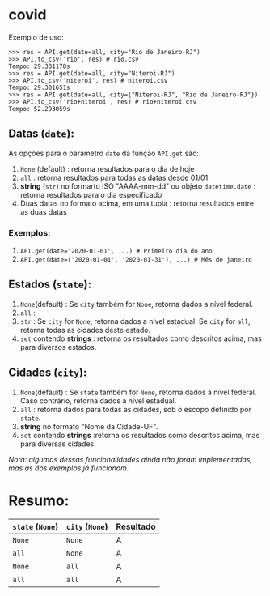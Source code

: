 # covid

Exemplo de uso:

```$ python3 -i api.py
>>> res = API.get(date=all, city="Rio de Janeiro-RJ")
>>> API.to_csv('rio', res) # rio.csv
Tempo: 29.331178s
>>> res = API.get(date=all, city="Niteroi-RJ")
>>> API.to_csv('niteroi', res) # niteroi.csv
Tempo: 29.301651s
>>> res = API.get(date=all, city={"Niteroi-RJ", "Rio de Janeiro-RJ"})
>>> API.to_csv('rio+niteroi', res) # rio+niteroi.csv
Tempo: 52.293059s
```

## Datas (`date`):
As opções para o parâmetro `date` da função `API.get` são:
1. `None` (default) : retorna resultados para o dia de hoje
2. `all` : retorna resultados para todas as datas desde 01/01
3. __string__ (`str`) no formarto ISO "AAAA-mm-dd" ou objeto `datetime.date` : retorna resultados para o dia especificado
4. Duas datas no formato acima, em uma tupla : retorna resultados entre as duas datas

### Exemplos:
1. `API.get(date='2020-01-01', ...) # Primeiro dia do ano`
2. `API.get(date=('2020-01-01', '2020-01-31'), ...) # Mês de janeiro`

## Estados (`state`):
1. `None`(default) : Se `city` também for `None`, retorna dados a nível federal.
2. `all` : 
3. `str` : Se `city` for `None`, retorna dados a nível estadual. Se `city` for `all`, retorna todas as cidades deste estado.
4. `set` contendo __strings__ : retorna os resultados como descritos acima, mas para diversos estados.

## Cidades (`city`):
1. `None`(default) : Se `state` também for `None`, retorna dados a nível federal. Caso contrário, retorna dados a nível estadual.
2. `all` : retorna dados para todas as cidades, sob o escopo definido por `state`.
3. __string__ no formato "Nome da Cidade-UF".
4. `set` contendo __strings__ :retorna os resultados como descritos acima, mas para diversas cidades.

*Nota: algumas dessas funcionalidades ainda não foram implementadas, mas as dos exemplos já funcionam.*

# Resumo:

| `state` (`None`) |`city` (`None`)| Resultado |
| ---------------- | ------------- | --------- |
| `None`           | `None`        | A         |
| `all`            | `None`        | A         |
| `None`           | `all`         | A         |
| `all`            | `all`         | A         |

